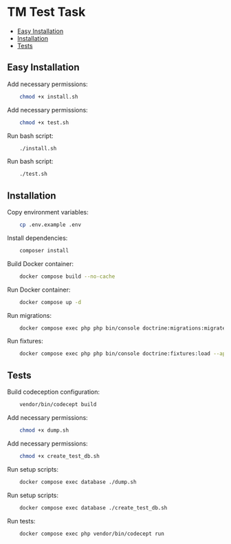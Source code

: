 # TM Test Task

- [Easy Installation](#easy-installation)
- [Installation](#installation)
- [Tests](#tests)

## Easy Installation

Add necessary permissions:
```bash
    chmod +x install.sh
```

Add necessary permissions:
```bash
    chmod +x test.sh
```

Run bash script:
```bash
    ./install.sh
```

Run bash script:
```bash
    ./test.sh
```


## Installation

Copy environment variables:
```bash
    cp .env.example .env
```

Install dependencies:
```bash
    composer install
```

Build Docker container:
```bash
    docker compose build --no-cache
```

Run Docker container:
```bash
    docker compose up -d
```

Run migrations:
```bash
    docker compose exec php php bin/console doctrine:migrations:migrate --no-interaction
```

Run fixtures:
```bash
    docker compose exec php php bin/console doctrine:fixtures:load --append --no-interaction
```

## Tests

Build codeception configuration:
```bash
    vendor/bin/codecept build
```

Add necessary permissions:
```bash
    chmod +x dump.sh
```

Add necessary permissions:
```bash
    chmod +x create_test_db.sh
```

Run setup scripts:
```bash
    docker compose exec database ./dump.sh
```

Run setup scripts:
```bash
    docker compose exec database ./create_test_db.sh
```

Run tests:
```bash
    docker compose exec php vendor/bin/codecept run
```
